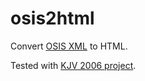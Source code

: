# osis2html
Convert [OSIS XML](https://crosswire.org/osis/) to HTML.

Tested with [KJV 2006 project](https://www.crosswire.org/~dmsmith/kjv2006/).

